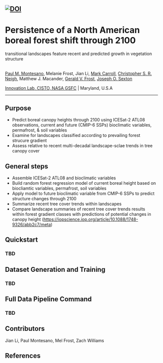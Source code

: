 [![DOI](https://zenodo.org/badge/695169040.svg)](https://zenodo.org/doi/10.5281/zenodo.10994653)
---
# Persistence of a North American boreal forest shift through 2100 
transitional landscapes feature recent and predicted growth in vegetation structure

<br>[Paul M. Montesano](https://scholar.google.com/citations?hl=en&user=Bx87sEIAAAAJ), Melanie Frost, Jian Li, [Mark Carroll](https://scholar.google.com/citations?user=Hnp-SlQAAAAJ&hl=en&oi=ao), [Christopher S. R. Neigh](https://scholar.google.com/citations?hl=en&user=F_yzYcUAAAAJ), Matthew J. Macander, [Gerald V. Frost](https://scholar.google.com/citations?user=68KbVi0AAAAJ&hl=en), [Joseph O. Sexton](https://scholar.google.com/citations?user=rrwOXjYAAAAJ&hl)

[Innovation Lab, CISTO, NASA GSFC](https://science.gsfc.nasa.gov/cisto/istr/overview) | Maryland, U.S.A

------------------
## Purpose 
- Predict boreal canopy heights through 2100 using ICESat-2 ATL08 observations, current and future (CMIP-6 SSPs) bioclimatic variables, permafrost, & soil variables  
- Examine for landscapes classified according to prevailing forest strucure gradient
- Assess relative to recent multi-decadal landscape-sclae trends in tree canopy cover

## General steps
- Assemble ICESat-2 ATL08 and bioclimatic variables  
- Build random forest regression model of current boreal height based on biocliamtic variables, permafrost, soil variables
- Apply model to future bioclimatic variable from CMIP-6 SSPs to predict structure changes through 2100  
- Summarize recent tree cover trends within landscapes
- Compare landscape summaries of recent tree cover trends results within forest gradient classes with predictions of potential changes in canopy height (https://iopscience.iop.org/article/10.1088/1748-9326/abb2c7/meta)

## Quickstart

### TBD

## Dataset Generation and Training

### TBD

## Full Data Pipeline Command

### TBD

## Contributors

Jian Li, Paul Montesano, Mel Frost, Zach Williams

## References
